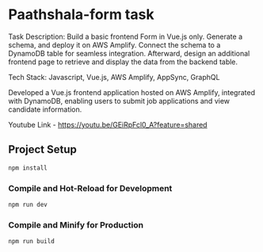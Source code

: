 # Paathshala-form task

Task Description:
Build a basic frontend Form in Vue.js only.
Generate a schema, and deploy it on AWS Amplify. Connect the schema to a DynamoDB table for seamless integration. Afterward, design an additional frontend page to retrieve and display the data from the backend table.


Tech Stack: Javascript, Vue.js, AWS Amplify, AppSync, GraphQL


Developed a Vue.js frontend application hosted on AWS Amplify, integrated with DynamoDB, enabling users to submit job applications and view candidate information. 


Youtube Link - https://youtu.be/GEiRpFcl0_A?feature=shared


## Project Setup

```sh
npm install
```

### Compile and Hot-Reload for Development

```sh
npm run dev
```

### Compile and Minify for Production

```sh
npm run build
```
